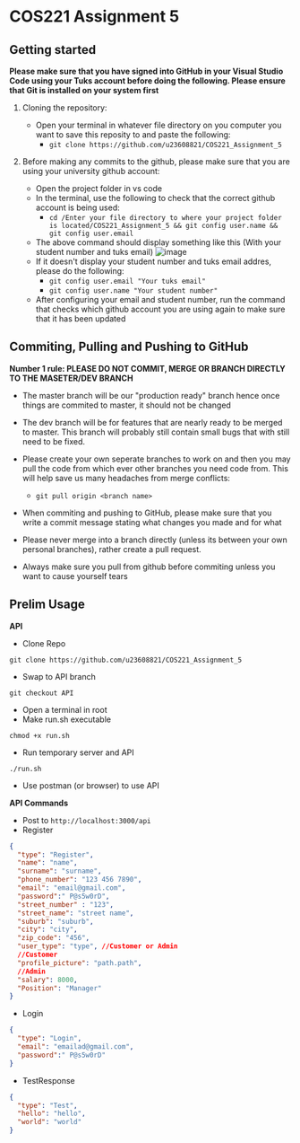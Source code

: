 # COS221 Assignment 5

## Getting started

**Please make sure that you have signed into GitHub in your Visual Studio Code using your Tuks account before doing the following. Please ensure that Git is installed on your system first**

1. Cloning the repository:
   - Open your terminal in whatever file directory on you computer you want to save this reposity to and paste the following:
     - `git clone https://github.com/u23608821/COS221_Assignment_5`
     
2. Before making any commits to the github, please make sure that you are using your university github account:
   - Open the project folder in vs code
   - In the terminal, use the following to check that the correct github account is being used:
     - `cd /Enter your file directory to where your project folder is located/COS221_Assignment_5 && git config user.name && git config user.email`
   - The above command should display something like this (With your student number and tuks email) ![image](https://github.com/user-attachments/assets/b36acf7d-a2bc-48ec-929c-f73f7db24dff)
   - If it doesn't display your student number and tuks email addres, please do the following:
     - `git config user.email "Your tuks email"`
     - `git config user.name "Your student number"`
   - After configuring your email and student number, run the command that checks which github account you are using again to make sure that it has been updated
  

## Commiting, Pulling and Pushing to GitHub

**Number 1 rule: PLEASE DO NOT COMMIT, MERGE OR BRANCH DIRECTLY TO THE MASETER/DEV BRANCH**

- The master branch will be our "production ready" branch hence once things are commited to master, it should not be changed
- The dev branch will be for features that are nearly ready to be merged to master. This branch will probably still contain small bugs that with still need to be fixed.

- Please create your own seperate branches to work on and then you may pull the code from which ever other branches you need code from. This will help save us many headaches from merge conflicts:
  - `git pull origin <branch name>`
 
- When commiting and pushing to GitHub, please make sure that you write a commit message stating what changes you made and for what
- Please never merge into a branch directly (unless its between your own personal branches), rather create a pull request.
- Always make sure you pull from github before commiting unless you want to cause yourself tears



## Prelim Usage

**API**
- Clone Repo
```
git clone https://github.com/u23608821/COS221_Assignment_5
```
- Swap to API branch
```
git checkout API
```
- Open a terminal in root
- Make run.sh executable
```
chmod +x run.sh
```
- Run temporary server and API
```
./run.sh
```
- Use postman (or browser) to use API

**API Commands**
- Post to `http://localhost:3000/api`
- Register
```json
{
  "type": "Register",
  "name": "name",
  "surname": "surname",
  "phone_number": "123 456 7890",
  "email": "email@gmail.com",
  "password":" P@s5w0rD",
  "street_number" : "123",
  "street_name": "street name",
  "suburb": "suburb",
  "city": "city",
  "zip_code": "456",
  "user_type": "type", //Customer or Admin
  //Customer
  "profile_picture": "path.path",
  //Admin
  "salary": 8000,
  "Position": "Manager"
}
```

- Login
```json
{
  "type": "Login",
  "email": "emailad@gmail.com",
  "password":" P@s5w0rD" 
}
```

- TestResponse
```json
{
  "type": "Test",
  "hello": "hello",
  "world": "world"
}
```

